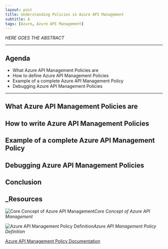 ```yaml
---
layout: post
title: Understanding Policies in Azure API Management
subtitle: A 
tags: [Azure, Azure API Management]
---
```


*HERE GOES THE ABSTRACT*

---

## Agenda

- What Azure API Management Policies are
- How to define Azure API Management Policies
- Example of a complete Azure API Management Policy
- Debugging Azure API Management Policies

---

## What Azure API Management Policies are

## How to write Azure API Management Policies

## Example of a complete Azure API Management Policy

## Debugging Azure API Management Policies

## Conclusion

## _Resources

![Core Concept of Azure API Management](https://cdn.svenmalvik.com/images/azure-apim-policies-0.png)*Core Concept of Azure API Management*

![Azure API Management Policy Definition](https://cdn.svenmalvik.com/images/azure-apim-policies-1.png)*Azure API Management Policy Definition*

[Azure API Management Policy Documentation](https://docs.microsoft.com/en-us/azure/api-management/api-management-policies)
